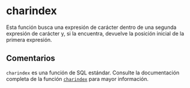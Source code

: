 ﻿---
SidebarGroup: "index-text-functions"
Autogenerated: true
---

# charindex

Esta función busca una expresión de carácter dentro de una segunda expresión de carácter y, si la encuentra, devuelve la posición inicial de la primera expresión.

## Comentarios 

`charindex` es una función de SQL estándar. Consulte la documentación completa de la función [`charindex`](https://learn.microsoft.com/es-es/sql/t-sql/functions/charindex-transact-sql) para mayor información.
